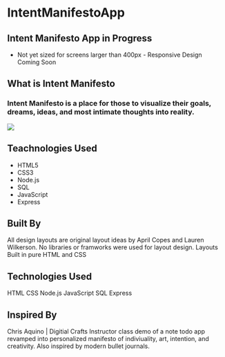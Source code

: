 # IntentManifestoApp
## Intent Manifesto App in Progress
- Not yet sized for screens larger than 400px - Responsive Design Coming Soon

## What is Intent Manifesto
### Intent Manifesto is a place for those to visualize their goals, dreams, ideas, and most intimate thoughts into reality.
![](public/stylesheets/images/journal1.jpg)

## Teachnologies Used
- HTML5
- CSS3
- Node.js
- SQL
- JavaScript
- Express

## Built By
All design layouts are original layout ideas by April Copes and Lauren Wilkerson. No libraries or framworks were used for layout design. Layouts Built in pure HTML and CSS

## Technologies Used
HTML
CSS
Node.js
JavaScript
SQL
Express

## Inspired By
Chris Aquino | Digitial Crafts Instructor class demo of a note todo app revamped into personalized manifesto of indiviuality, art, intention, and creativity. Also inspired by modern bullet journals.
